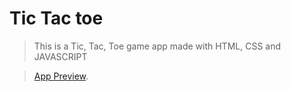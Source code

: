 # Tic Tac toe

> This is a Tic, Tac, Toe game app made with HTML, CSS and JAVASCRIPT

> [App Preview](https://willlymendoza.github.io/tic-tac-toe/).
